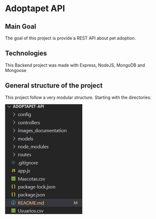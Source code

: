 # Adoptapet API

## Main Goal
The goal of this project is provide a REST API about pet adoption.

## Technologies
This Backend project was made with Express, NodeJS, MongoDB and Mongoose

## General structure of the project
This project follow a very modular structure. 
Starting with the directories:

![Image text](images_documentation\directories_structure.png)
